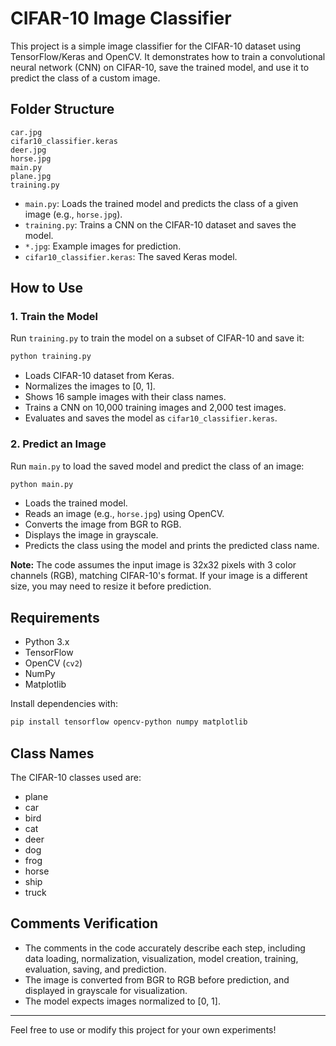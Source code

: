 # CIFAR-10 Image Classifier

This project is a simple image classifier for the CIFAR-10 dataset using TensorFlow/Keras and OpenCV. It demonstrates how to train a convolutional neural network (CNN) on CIFAR-10, save the trained model, and use it to predict the class of a custom image.

## Folder Structure

```
car.jpg
cifar10_classifier.keras
deer.jpg
horse.jpg
main.py
plane.jpg
training.py
```

- `main.py`: Loads the trained model and predicts the class of a given image (e.g., `horse.jpg`).
- `training.py`: Trains a CNN on the CIFAR-10 dataset and saves the model.
- `*.jpg`: Example images for prediction.
- `cifar10_classifier.keras`: The saved Keras model.

## How to Use

### 1. Train the Model

Run `training.py` to train the model on a subset of CIFAR-10 and save it:

```sh
python training.py
```

- Loads CIFAR-10 dataset from Keras.
- Normalizes the images to [0, 1].
- Shows 16 sample images with their class names.
- Trains a CNN on 10,000 training images and 2,000 test images.
- Evaluates and saves the model as `cifar10_classifier.keras`.

### 2. Predict an Image

Run `main.py` to load the saved model and predict the class of an image:

```sh
python main.py
```

- Loads the trained model.
- Reads an image (e.g., `horse.jpg`) using OpenCV.
- Converts the image from BGR to RGB.
- Displays the image in grayscale.
- Predicts the class using the model and prints the predicted class name.

**Note:** The code assumes the input image is 32x32 pixels with 3 color channels (RGB), matching CIFAR-10's format. If your image is a different size, you may need to resize it before prediction.

## Requirements

- Python 3.x
- TensorFlow
- OpenCV (`cv2`)
- NumPy
- Matplotlib

Install dependencies with:

```sh
pip install tensorflow opencv-python numpy matplotlib
```

## Class Names

The CIFAR-10 classes used are:

- plane
- car
- bird
- cat
- deer
- dog
- frog
- horse
- ship
- truck

## Comments Verification

- The comments in the code accurately describe each step, including data loading, normalization, visualization, model creation, training, evaluation, saving, and prediction.
- The image is converted from BGR to RGB before prediction, and displayed in grayscale for visualization.
- The model expects images normalized to [0, 1].

---

Feel free to use or modify this project for your own experiments!
